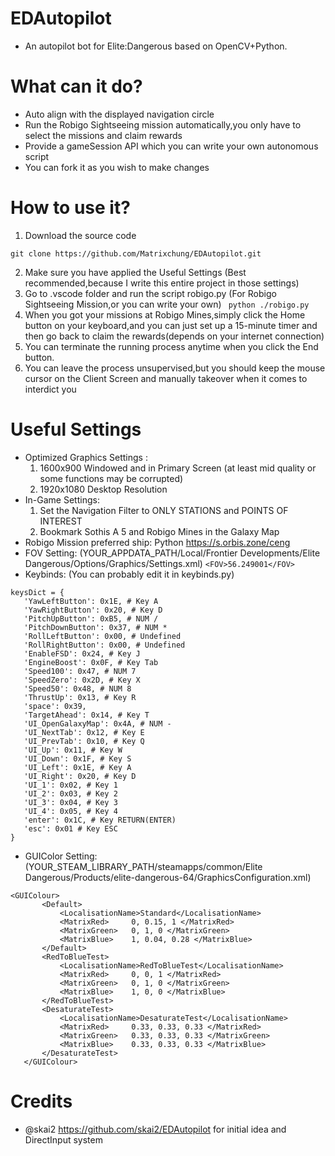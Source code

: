 # EDAutopilot 
 - An autopilot bot for Elite:Dangerous based on OpenCV+Python.
# What can it do?
 - Auto align with the displayed navigation circle
 - Run the Robigo Sightseeing mission automatically,you only have to select the missions and claim rewards
 - Provide a gameSession API which you can write your own autonomous script
 - You can fork it as you wish to make changes
# How to use it?
 1. Download the source code
 ```
 git clone https://github.com/Matrixchung/EDAutopilot.git
 ```
 2. Make sure you have applied the Useful Settings (Best recommended,because I write this entire project in those settings)
 3. Go to .vscode folder and run the script robigo.py (For Robigo Sightseeing Mission,or you can write your own)
 ``` python ./robigo.py```
 4. When you got your missions at Robigo Mines,simply click the Home button on your keyboard,and you can just set up a 15-minute timer and then go back to claim the rewards(depends on your internet connection)
 5. You can terminate the running process anytime when you click the End button.
 6. You can leave the process unsupervised,but you should keep the mouse cursor on the Client Screen and manually takeover when it comes to interdict you
# Useful Settings
 - Optimized Graphics Settings : 
     1. 1600x900 Windowed and in Primary Screen (at least mid quality or some functions may be corrupted)
	 2. 1920x1080 Desktop Resolution
 - In-Game Settings:
     1. Set the Navigation Filter to ONLY STATIONS and POINTS OF INTEREST
	 2. Bookmark Sothis A 5 and Robigo Mines in the Galaxy Map
 - Robigo Mission preferred ship: Python https://s.orbis.zone/ceng
 - FOV Setting: (YOUR_APPDATA_PATH/Local/Frontier Developments/Elite Dangerous/Options/Graphics/Settings.xml)
 ```<FOV>56.249001</FOV>```
 - Keybinds: (You can probably edit it in keybinds.py)
 ```
 keysDict = {
    'YawLeftButton': 0x1E, # Key A
    'YawRightButton': 0x20, # Key D
    'PitchUpButton': 0xB5, # NUM /
    'PitchDownButton': 0x37, # NUM *
    'RollLeftButton': 0x00, # Undefined
    'RollRightButton': 0x00, # Undefined
    'EnableFSD': 0x24, # Key J
    'EngineBoost': 0x0F, # Key Tab
    'Speed100': 0x47, # NUM 7
    'SpeedZero': 0x2D, # Key X
    'Speed50': 0x48, # NUM 8
    'ThrustUp': 0x13, # Key R
    'space': 0x39,
    'TargetAhead': 0x14, # Key T 
    'UI_OpenGalaxyMap': 0x4A, # NUM -
    'UI_NextTab': 0x12, # Key E
    'UI_PrevTab': 0x10, # Key Q
    'UI_Up': 0x11, # Key W
    'UI_Down': 0x1F, # Key S
    'UI_Left': 0x1E, # Key A
    'UI_Right': 0x20, # Key D
    'UI_1': 0x02, # Key 1
    'UI_2': 0x03, # Key 2
    'UI_3': 0x04, # Key 3
    'UI_4': 0x05, # Key 4
    'enter': 0x1C, # Key RETURN(ENTER)
    'esc': 0x01 # Key ESC
}
 ```
 - GUIColor Setting: (YOUR_STEAM_LIBRARY_PATH/steamapps/common/Elite Dangerous/Products/elite-dangerous-64/GraphicsConfiguration.xml)
 ```
 <GUIColour>
		<Default>
			<LocalisationName>Standard</LocalisationName>
			<MatrixRed>		0, 0.15, 1 </MatrixRed>
			<MatrixGreen>	0, 1, 0 </MatrixGreen>
			<MatrixBlue>	1, 0.04, 0.28 </MatrixBlue>
		</Default>
		<RedToBlueTest>
			<LocalisationName>RedToBlueTest</LocalisationName>
			<MatrixRed>		0, 0, 1 </MatrixRed>
			<MatrixGreen>	0, 1, 0 </MatrixGreen>
			<MatrixBlue>	1, 0, 0 </MatrixBlue>
		</RedToBlueTest>
		<DesaturateTest>
			<LocalisationName>DesaturateTest</LocalisationName>
			<MatrixRed>		0.33, 0.33, 0.33 </MatrixRed>
			<MatrixGreen>	0.33, 0.33, 0.33 </MatrixGreen>
			<MatrixBlue>	0.33, 0.33, 0.33 </MatrixBlue>
		</DesaturateTest>
	</GUIColour>
 ```
# Credits
 - @skai2 https://github.com/skai2/EDAutopilot for initial idea and DirectInput system
